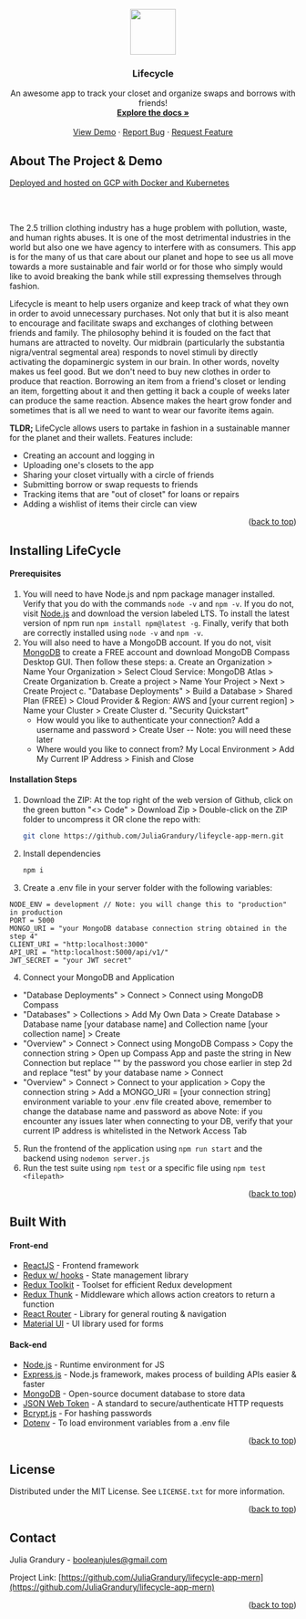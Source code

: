 <div id="top_of_readme"></div>
<!-- PROJECT LOGO -->
<br />
<div align="center">
  <a href="https://github.com/JuliaGrandury/lifecycle-app-mern">
    <img src="https://img.icons8.com/external-linector-flat-linector/64/000000/external-hang-clothes-personal-hygiene-linector-flat-linector.png" width="80" height="80"/>
  </a>
  <h3 align="center">Lifecycle</h3>
  <p align="center">
    An awesome app to track your closet and organize swaps and borrows with friends!
    <br />
    <a href="https://github.com/JuliaGrandury/lifecycle-app-mern"><strong>Explore the docs »</strong></a>
    <br />
    <br />
    <a href="https://lifecycle-386721.uk.r.appspot.com">View Demo</a>
    ·
    <a href="https://github.com/JuliaGrandury/lifecycle-app-mern/issues">Report Bug</a>
    ·
    <a href="https://github.com/JuliaGrandury/lifecycle-app-mern/issues">Request Feature</a>
  </p>
</div>



<!-- ABOUT THE PROJECT -->
## About The Project & Demo

[Deployed and hosted on GCP with Docker and Kubernetes](https://lifecycle-386721.uk.r.appspot.com)

<br/>


<br/>

The 2.5 trillion clothing industry has a huge problem with pollution, waste, and human rights abuses. It is one of the most detrimental industries in the world but also one we have agency to interfere with as consumers. This app is for the many of us that care about our planet and hope to see us all move towards a more sustainable and fair world or for those who simply would like to avoid breaking the bank while still expressing themselves through fashion.

Lifecycle is meant to help users organize and keep track of what they own in order to avoid unnecessary purchases. Not only that but it is also meant to encourage and facilitate swaps and exchanges of clothing between friends and family. The philosophy behind it is fouded on the fact that humans are attracted to novelty. Our midbrain (particularly the substantia nigra/ventral segmental area) responds to novel stimuli by directly activating the dopaminergic system in our brain. In other words, novelty makes us feel good. But we don't need to buy new clothes in order to produce that reaction. Borrowing an item from a friend's closet or lending an item, forgetting about it and then getting it back a couple of weeks later can produce the same reaction. Absence makes the heart grow fonder and sometimes that is all we need to want to wear our favorite items again. 

**TLDR;** LifeCycle allows users to partake in fashion in a sustainable manner for the planet and their wallets. Features include:
- Creating an account and logging in
- Uploading one's closets to the app
- Sharing your closet virtually with a circle of friends
- Submitting borrow or swap requests to friends
- Tracking items that are "out of closet" for loans or repairs
- Adding a wishlist of items their circle can view
<p align="right">(<a href="#top_of_readme">back to top</a>)</p>


## Installing LifeCycle

#### Prerequisites
1. You will need to have Node.js and npm package manager installed. Verify that you do with the commands `node -v` and `npm -v`.
If you do not, visit [Node.js](https://nodejs.org/en/) and download the version labeled LTS. To install the latest version of npm run `npm install npm@latest -g`. Finally, verify that both are correctly installed using `node -v` and `npm -v`.
2. You will also need to have a MongoDB account. If you do not, visit [MongoDB](https://www.mongodb.com/cloud/atlas/register) to create a FREE account and download MongoDB Compass Desktop GUI. Then follow these steps: 
  a. Create an Organization > Name Your Organization > Select Cloud Service: MongoDB Atlas > Create Organization
  b. Create a project > Name Your Project > Next > Create Project
  c. "Database Deployments" > Build a Database > Shared Plan (FREE) > Cloud Provider & Region: AWS and [your current region] > Name your Cluster > Create Cluster
  d. "Security Quickstart"
    - How would you like to authenticate your connection? Add a username and password > Create User -- Note: you will need these later
    - Where would you like to connect from? My Local Environment > Add My Current IP Address > Finish and Close

#### Installation Steps
1. Download the ZIP: At the top right of the web version of Github, click on the green button "<> Code" > Download Zip > Double-click on the ZIP folder to uncompress it OR clone the repo with:
   ```sh
   git clone https://github.com/JuliaGrandury/lifeycle-app-mern.git
   ```
2. Install dependencies
   ```sh
   npm i
   ```
3. Create a .env file in your server folder with the following variables:
  ```
  NODE_ENV = development // Note: you will change this to "production" in production
  PORT = 5000
  MONGO_URI = "your MongoDB database connection string obtained in the step 4"
  CLIENT_URI = "http:localhost:3000"
  API_URI = "http:localhost:5000/api/v1/"
  JWT_SECRET = "your JWT secret"
  ```
4. Connect your MongoDB and Application
 - "Database Deployments" > Connect > Connect using MongoDB Compass
 - "Databases" > Collections > Add My Own Data > Create Database > Database name [your database name] and Collection name [your collection name] > Create
 - "Overview" > Connect > Connect using MongoDB Compass > Copy the connection string > Open up Compass App and paste the string in New Connection but replace "<password>" by the password you chose earlier in step 2d and replace "test" by your database name > Connect
 - "Overview" > Connect > Connect to your application > Copy the connection string > Add a MONGO_URI = [your connection string] environment variable to your .env file created above, remember to change the database name and password as above
Note: if you encounter any issues later when connecting to your DB, verify that your current IP address is whitelisted in the Network Access Tab
5. Run the frontend of the application using `npm run start` and the backend using `nodemon server.js`
6. Run the test suite using `npm test` or a specific file using `npm test <filepath>`

<p align="right">(<a href="#top_of_readme">back to top</a>)</p>


## Built With
#### Front-end
- [ReactJS](https://reactjs.org/) - Frontend framework
- [Redux w/ hooks](https://redux.js.org/) - State management library
- [Redux Toolkit](https://redux-toolkit.js.org/) - Toolset for efficient Redux development
- [Redux Thunk](https://github.com/reduxjs/redux-thunk) - Middleware which allows action creators to return a function
- [React Router](https://reactrouter.com/) - Library for general routing & navigation
- [Material UI](https://mui.com/core/) - UI library used for forms

#### Back-end
- [Node.js](https://nodejs.org/en/) - Runtime environment for JS
- [Express.js](https://expressjs.com/) - Node.js framework, makes process of building APIs easier & faster
- [MongoDB](https://www.mongodb.com/) - Open-source document database to store data
- [JSON Web Token](https://jwt.io/) - A standard to secure/authenticate HTTP requests
- [Bcrypt.js](https://www.npmjs.com/package/bcryptjs) - For hashing passwords
- [Dotenv](https://www.npmjs.com/package/dotenv) - To load environment variables from a .env file
<p align="right">(<a href="#top_of_readme">back to top</a>)</p>



## License
Distributed under the MIT License. See `LICENSE.txt` for more information.
<p align="right">(<a href="#top_of_readme">back to top</a>)</p>



## Contact
Julia Grandury - booleanjules@gmail.com

Project Link: [https://github.com/JuliaGrandury/lifecycle-app-mern](https://github.com/JuliaGrandury/lifecycle-app-mern)
<p align="right">(<a href="#top_of_readme">back to top</a>)</p>